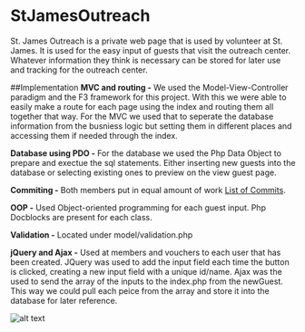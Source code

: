 # StJamesOutreach

St. James Outreach is a private web page that is used by volunteer at St. James.
It is used for the easy input of guests that visit the outreach center.
Whatever information they think is necessary can be stored for later use and
tracking for the outreach center. 

##Implementation
**MVC and routing -** We used the Model-View-Controller paradigm
and the F3 framework for this project. With this we were able to
easily make a route for each page using the index and routing them all together that way.
For the MVC we used that to seperate the database information from the busniess
logic but setting them in different places and accessing them if needed through the index.

**Database using PDO -** For the database we used the Php Data Object to 
prepare and exectue the sql statements. Either inserting new guests into
the database or selecting existing ones to preview on the view 
guest page.

**Commiting -** Both members put in equal amount of work
[List of Commits](https://github.com/ashornal/StJamesOutreach/commits/master).

**OOP -** Used Object-oriented programming for each guest input. Php Docblocks are
present for each class.

**Validation -** Located under model/validation.php

**jQuery and Ajax -** Used at members and vouchers to each user that has
been created. JQuery was used to add the input field each time the button is 
clicked, creating a new input field with a unique id/name. Ajax
was the used to send the array of the inputs to the index.php from the newGuest.
This way we could pull each peice from the array and store it into the database
for later reference.


![alt text](screenshot(16).png)
